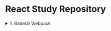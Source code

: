 # React Study Repository

<details>
  <summary>1. Babel과 Webpack</summary>
  
  **Babel:**
  - 최신 JavaScript(ES6+) 문법을 구형 브라우저에서 실행할 수 있도록 변환하는 컴파일러.

- 최신 JS 문법을 구버전 JS로 변환하여, 브라우저 호환성 문제를 해결함.

**Babel 프리셋:**
특정 기능을 처리하기 위한 플러그인 모음.

- `@babel/preset-env`: 최신 JavaScript 문법을 구버전 JS로 변환.
- `@babel/preset-flow`: Flow 타입 주석을 제거하고, 순수 JavaScript로 변환.
- `@babel/preset-react`: JSX 구문을 JavaScript로 변환.
- `@babel/preset-typescript`: TypeScript를 JavaScript로 변환.

**Babel 플러그인:**

- `@babel/plugin-transform-arrow-functions`: 화살표 함수를 일반 함수 표현식으로 변환.

**CommonJS와 브라우저:**

- CommonJS는 Node.js 환경에서 사용되는 모듈 시스템.

- 브라우저는 기본적으로 CommonJS 모듈을 지원하지 않음. CommonJS 방식으로 작성된 스크립트는 브라우저에서 오류를 발생시킬 수 있음.

- Webpack과 같은 번들러를 사용하면 CommonJS 모듈을 브라우저에서 실행 가능한 코드로 변환할 수 있음.

**Webpack:**

- 모듈 번들러로, 여러 파일들(JS, CSS, 이미지 등)을 하나의 파일로 번들링함.

- 코드 스플리팅, 의존성 그래프 생성, 성능 최적화 등의 기능을 제공함.

**Webpack 패키지 예시:**

- `webpack`: Webpack 본체
- `webpack-cli`: Webpack 명령어 인터페이스
- `babel-loader`: Babel을 Webpack과 연결하는 로더
